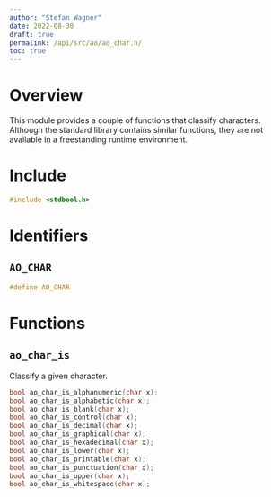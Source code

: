 ```yaml
---
author: "Stefan Wagner"
date: 2022-08-30
draft: true
permalink: /api/src/ao/ao_char.h/
toc: true
---
```


# Overview

This module provides a couple of functions that classify characters. Although the standard library contains similar functions, they are not available in a freestanding runtime environment.

# Include

```c
#include <stdbool.h>
```

# Identifiers

## `AO_CHAR`

```c
#define AO_CHAR
```

# Functions

## `ao_char_is`

Classify a given character.

```c
bool ao_char_is_alphanumeric(char x);
bool ao_char_is_alphabetic(char x);
bool ao_char_is_blank(char x);
bool ao_char_is_control(char x);
bool ao_char_is_decimal(char x);
bool ao_char_is_graphical(char x);
bool ao_char_is_hexadecimal(char x);
bool ao_char_is_lower(char x);
bool ao_char_is_printable(char x);
bool ao_char_is_punctuation(char x);
bool ao_char_is_upper(char x);
bool ao_char_is_whitespace(char x);
```
